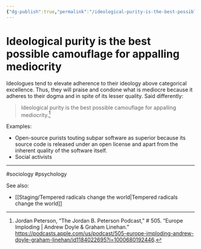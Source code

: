 ```yaml
---
{"dg-publish":true,"permalink":"/ideological-purity-is-the-best-possible-camouflage-for-appalling-mediocrity/"}
---
```


# Ideological purity is the best possible camouflage for appalling mediocrity

Ideologues tend to elevate adherence to their ideology above categorical excellence. Thus, they will praise and condone what is mediocre because it adheres to their dogma and in spite of its lesser quality. Said differently:

> Ideological purity is the best possible camouflage for appalling mediocrity.[^1]

Examples:
- Open-source purists touting subpar software as superior because its source code is released under an open license and apart from the inherent quality of the software itself.
- Social activists

---
#sociology #psychology 

See also:
- [[Staging/Tempered radicals change the world\|Tempered radicals change the world]]

[^1]: Jordan Peterson, “The Jordan B. Peterson Podcast,” # 505. “Europe Imploding | Andrew Doyle & Graham Linehan.” https://podcasts.apple.com/us/podcast/505-europe-imploding-andrew-doyle-graham-linehan/id1184022695?i=1000680192446.
